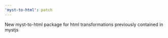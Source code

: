 ```yaml
---
'myst-to-html': patch
---
```


New myst-to-html package for html transformations previously contained in mystjs
